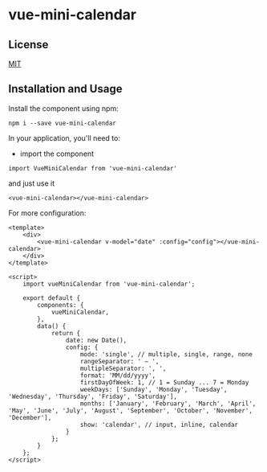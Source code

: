 # vue-mini-calendar

## License

[MIT](LICENSE)

## Installation and Usage

Install the component using npm:
```
npm i --save vue-mini-calendar
```

In your application, you'll need to:
* import the component
```
import VueMiniCalendar from 'vue-mini-calendar'
```
and just use it
```
<vue-mini-calendar></vue-mini-calendar>
```

For more configuration:
```
<template>
	<div>
		<vue-mini-calendar v-model="date" :config="config"></vue-mini-calendar>
	</div>
</template>

<script>
	import vueMiniCalendar from 'vue-mini-calendar';

	export default {
		components: {
			vueMiniCalendar,
		},
		data() {
			return {
				date: new Date(),
				config: {
					mode: 'single', // multiple, single, range, none
					rangeSeparator: ' — ',
					multipleSeparator: ', ',
					format: 'MM/dd/yyyy',
					firstDayOfWeek: 1, // 1 = Sunday ... 7 = Monday
					weekDays: ['Sunday', 'Monday', 'Tuesday', 'Wednesday', 'Thursday', 'Friday', 'Saturday'],
					months: ['January', 'February', 'March', 'April', 'May', 'June', 'July', 'August', 'September', 'October', 'November', 'December'],
					show: 'calendar', // input, inline, calendar
				}
			};
		}
	};
</script>
```
			